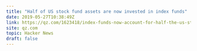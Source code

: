 ```yaml
---
title: "Half of US stock fund assets are now invested in index funds"
date: 2019-05-27T10:38:49Z
link: https://qz.com/1623418/index-funds-now-account-for-half-the-us-stock-market/?utm_medium=RSS&utm_source=hune
site: qz.com
topic: Hacker News
draft: false
---
```

